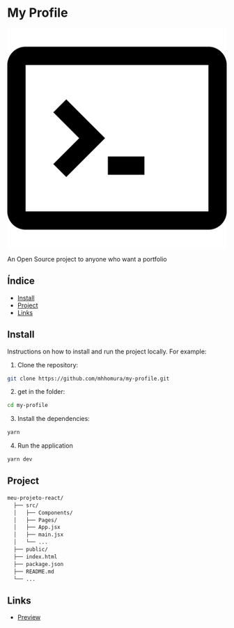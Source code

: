 # My Profile

![Logo do Projeto](./public/favicon.svg)

An Open Source project to anyone who want a portfolio

## Índice

- [Install](#install)
- [Project](#project)
- [Links](#links)


## Install

Instructions on how to install and run the project locally. For example:

1. Clone the repository:
```bash
git clone https://github.com/mhhomura/my-profile.git
```
2. get in the folder:
```bash
cd my-profile
```
3. Install the dependencies:
```bash
yarn 
```
4. Run the application
```bash
yarn dev
```

## Project
```bash
meu-projeto-react/
  ├── src/
  │   ├── Components/
  │   ├── Pages/
  │   ├── App.jsx
  │   ├── main.jsx
  │   └── ...
  ├── public/
  ├── index.html
  ├── package.json
  ├── README.md
  └── ...
```
## Links

- [Preview](https://www.mhomura.com)
